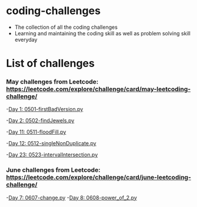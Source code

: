 # coding-challenges
- The collection of all the coding challenges
- Learning and maintaining the coding skill as well as problem solving skill everyday
# List of challenges
  ### May challenges from Leetcode: https://leetcode.com/explore/challenge/card/may-leetcoding-challenge/ 
  
   -[Day 1: 0501-firstBadVersion.py](https://github.com/thynguyenCS/coding-challenges/blob/master/leetcode-may/0501-firstBadVersion.py)
   
   -[Day 2: 0502-findJewels.py](https://github.com/thynguyenCS/coding-challenges/blob/master/leetcode-may/0502-findJewels.py)
   
   -[Day 11: 0511-floodFill.py](https://github.com/thynguyenCS/coding-challenges/blob/master/leetcode-may/0511-floodFill.py)
   
   -[Day 12: 0512-singleNonDuplicate.py](https://github.com/thynguyenCS/coding-challenges/blob/master/leetcode-may/0512-singleNonDuplicate.py)
   
   -[Day 23: 0523-intervalIntersection.py](https://github.com/thynguyenCS/coding-challenges/blob/master/leetcode-may/0523-intervalIntersection.py)

   ### June challenges from Leetcode: https://leetcode.com/explore/challenge/card/june-leetcoding-challenge/
   -[Day 7: 0607-change.py](https://github.com/thynguyenCS/coding-challenges/blob/master/leetcode-june/0607-change.py)
   -[Day 8: 0608-power_of_2.py](https://github.com/thynguyenCS/coding-challenges/blob/master/leetcode-june/0608-power_of_2.py)

     

    


